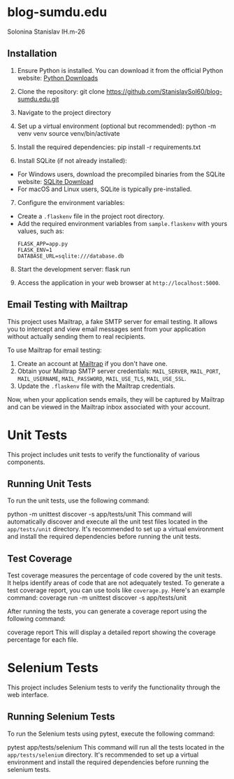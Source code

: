 # blog-sumdu.edu
Solonina Stanislav IH.m-26

## Installation
1. Ensure Python is installed. You can download it from the official Python website: [Python Downloads](https://www.python.org/downloads/)

2. Clone the repository:
git clone https://github.com/StanislavSol60/blog-sumdu.edu.git

3. Navigate to the project directory

4. Set up a virtual environment (optional but recommended):
python -m venv venv
source venv/bin/activate

5. Install the required dependencies:
pip install -r requirements.txt

6. Install SQLite (if not already installed):
- For Windows users, download the precompiled binaries from the SQLite website: [SQLite Download](https://www.sqlite.org/download.html)
- For macOS and Linux users, SQLite is typically pre-installed.

7. Configure the environment variables:
- Create a `.flaskenv` file in the project root directory.
- Add the required environment variables from `sample.flaskenv` with yours values, such as:
  ```
  FLASK_APP=app.py
  FLASK_ENV=1
  DATABASE_URL=sqlite:///database.db
  ```

8. Start the development server:
flask run

9. Access the application in your web browser at `http://localhost:5000`.


## Email Testing with Mailtrap
This project uses Mailtrap, a fake SMTP server for email testing. It allows you to intercept and view email messages sent from your application without actually sending them to real recipients.

To use Mailtrap for email testing:
1. Create an account at [Mailtrap](https://mailtrap.io/) if you don't have one.
2. Obtain your Mailtrap SMTP server credentials: `MAIL_SERVER`, `MAIL_PORT`, `MAIL_USERNAME`, `MAIL_PASSWORD`, `MAIL_USE_TLS`, `MAIL_USE_SSL`.
3. Update the `.flaskenv` file with the Mailtrap credentials.

Now, when your application sends emails, they will be captured by Mailtrap and can be viewed in the Mailtrap inbox associated with your account.


# Unit Tests
This project includes unit tests to verify the functionality of various components.
## Running Unit Tests

To run the unit tests, use the following command:

python -m unittest discover -s app/tests/unit
This command will automatically discover and execute all the unit test files located in the `app/tests/unit` directory.
It's recommended to set up a virtual environment and install the required dependencies before running the unit tests.

## Test Coverage

Test coverage measures the percentage of code covered by the unit tests. It helps identify areas of code that are not adequately tested.
To generate a test coverage report, you can use tools like `coverage.py`. Here's an example command:
coverage run -m unittest discover -s app/tests/unit

After running the tests, you can generate a coverage report using the following command:

coverage report
This will display a detailed report showing the coverage percentage for each file.

# Selenium Tests
This project includes Selenium tests to verify the functionality through the web interface.

## Running Selenium Tests
To run the Selenium tests using pytest, execute the following command:

pytest app/tests/selenium
This command will run all the tests located in the `app/tests/selenium` directory.
It's recommended to set up a virtual environment and install the required dependencies before running the selenium tests.
